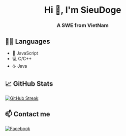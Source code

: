 <h1 align="center">Hi 👋, I'm SieuDoge</h1>
<h3 align="center">A SWE from VietNam</h3>


## 🧑‍💻 Languages
- 💛 JavaScript
- 💻 C/C++
- ☕ Java

## 📈 GitHub Stats
[![GitHub Streak](https://github-readme-streak-stats.herokuapp.com/?user=sieudoge&theme=dark)](https://git.io/streak-stats)

## 📫 Contact me
[![Facebook](https://img.shields.io/badge/Facebook-%231877F2.svg?style=for-the-badge&logo=Facebook&logoColor=white)](https://www.facebook.com/sieudoge/)
